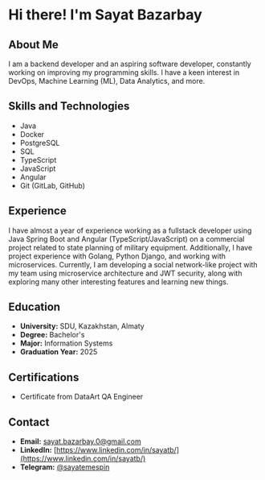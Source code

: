 # Hi there! I'm Sayat Bazarbay

## About Me
I am a backend developer and an aspiring software developer, constantly working on improving my programming skills. I have a keen interest in DevOps, Machine Learning (ML), Data Analytics, and more.

## Skills and Technologies
- Java
- Docker
- PostgreSQL
- SQL
- TypeScript
- JavaScript
- Angular
- Git (GitLab, GitHub)

## Experience
I have almost a year of experience working as a fullstack developer using Java Spring Boot and Angular (TypeScript/JavaScript) on a commercial project related to state planning of military equipment. Additionally, I have project experience with Golang, Python Django, and working with microservices. Currently, I am developing a social network-like project with my team using microservice architecture and JWT security, along with exploring many other interesting features and learning new things.

## Education
- **University:** SDU, Kazakhstan, Almaty
- **Degree:** Bachelor's
- **Major:** Information Systems
- **Graduation Year:** 2025

## Certifications
- Certificate from DataArt QA Engineer

## Contact
- **Email:** [sayat.bazarbay.0@gmail.com](mailto:sayat.bazarbay.0@gmail.com)
- **LinkedIn:** [https://www.linkedin.com/in/sayatb/](https://www.linkedin.com/in/sayatb/)
- **Telegram:** [@sayatemespin](https://t.me/sayatemespin)
